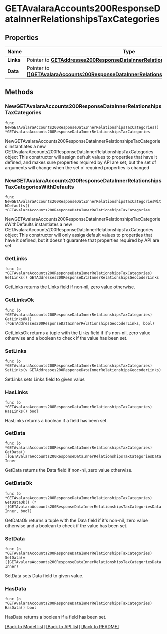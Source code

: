 # GETAvalaraAccounts200ResponseDataInnerRelationshipsTaxCategories

## Properties

Name | Type | Description | Notes
------------ | ------------- | ------------- | -------------
**Links** | Pointer to [**GETAddresses200ResponseDataInnerRelationshipsGeocoderLinks**](GETAddresses200ResponseDataInnerRelationshipsGeocoderLinks.md) |  | [optional] 
**Data** | Pointer to [**[]GETAvalaraAccounts200ResponseDataInnerRelationshipsTaxCategoriesDataInner**](GETAvalaraAccounts200ResponseDataInnerRelationshipsTaxCategoriesDataInner.md) |  | [optional] 

## Methods

### NewGETAvalaraAccounts200ResponseDataInnerRelationshipsTaxCategories

`func NewGETAvalaraAccounts200ResponseDataInnerRelationshipsTaxCategories() *GETAvalaraAccounts200ResponseDataInnerRelationshipsTaxCategories`

NewGETAvalaraAccounts200ResponseDataInnerRelationshipsTaxCategories instantiates a new GETAvalaraAccounts200ResponseDataInnerRelationshipsTaxCategories object
This constructor will assign default values to properties that have it defined,
and makes sure properties required by API are set, but the set of arguments
will change when the set of required properties is changed

### NewGETAvalaraAccounts200ResponseDataInnerRelationshipsTaxCategoriesWithDefaults

`func NewGETAvalaraAccounts200ResponseDataInnerRelationshipsTaxCategoriesWithDefaults() *GETAvalaraAccounts200ResponseDataInnerRelationshipsTaxCategories`

NewGETAvalaraAccounts200ResponseDataInnerRelationshipsTaxCategoriesWithDefaults instantiates a new GETAvalaraAccounts200ResponseDataInnerRelationshipsTaxCategories object
This constructor will only assign default values to properties that have it defined,
but it doesn't guarantee that properties required by API are set

### GetLinks

`func (o *GETAvalaraAccounts200ResponseDataInnerRelationshipsTaxCategories) GetLinks() GETAddresses200ResponseDataInnerRelationshipsGeocoderLinks`

GetLinks returns the Links field if non-nil, zero value otherwise.

### GetLinksOk

`func (o *GETAvalaraAccounts200ResponseDataInnerRelationshipsTaxCategories) GetLinksOk() (*GETAddresses200ResponseDataInnerRelationshipsGeocoderLinks, bool)`

GetLinksOk returns a tuple with the Links field if it's non-nil, zero value otherwise
and a boolean to check if the value has been set.

### SetLinks

`func (o *GETAvalaraAccounts200ResponseDataInnerRelationshipsTaxCategories) SetLinks(v GETAddresses200ResponseDataInnerRelationshipsGeocoderLinks)`

SetLinks sets Links field to given value.

### HasLinks

`func (o *GETAvalaraAccounts200ResponseDataInnerRelationshipsTaxCategories) HasLinks() bool`

HasLinks returns a boolean if a field has been set.

### GetData

`func (o *GETAvalaraAccounts200ResponseDataInnerRelationshipsTaxCategories) GetData() []GETAvalaraAccounts200ResponseDataInnerRelationshipsTaxCategoriesDataInner`

GetData returns the Data field if non-nil, zero value otherwise.

### GetDataOk

`func (o *GETAvalaraAccounts200ResponseDataInnerRelationshipsTaxCategories) GetDataOk() (*[]GETAvalaraAccounts200ResponseDataInnerRelationshipsTaxCategoriesDataInner, bool)`

GetDataOk returns a tuple with the Data field if it's non-nil, zero value otherwise
and a boolean to check if the value has been set.

### SetData

`func (o *GETAvalaraAccounts200ResponseDataInnerRelationshipsTaxCategories) SetData(v []GETAvalaraAccounts200ResponseDataInnerRelationshipsTaxCategoriesDataInner)`

SetData sets Data field to given value.

### HasData

`func (o *GETAvalaraAccounts200ResponseDataInnerRelationshipsTaxCategories) HasData() bool`

HasData returns a boolean if a field has been set.


[[Back to Model list]](../README.md#documentation-for-models) [[Back to API list]](../README.md#documentation-for-api-endpoints) [[Back to README]](../README.md)


